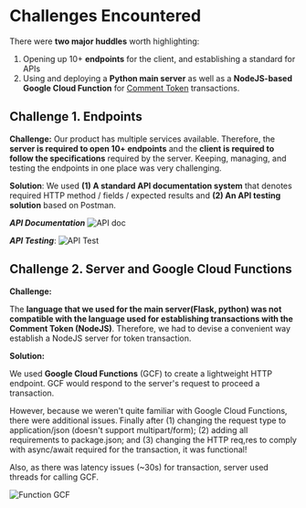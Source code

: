 # Challenges Encountered
There were **two major huddles** worth highlighting:
1. Opening up 10+ **endpoints** for the client, and establishing a standard for APIs
2. Using and deploying a **Python main server** as well as a **NodeJS-based Google Cloud Function** for [Comment Token](https://bit.ly/3Pl3Osi) transactions.

## Challenge 1. Endpoints
**Challenge:** Our product has multiple services available. Therefore, the **server is required to open 10+ endpoints** and the **client is required to follow the specifications** required by the server. Keeping, managing, and testing the endpoints in one place was very challenging.

**Solution**:
We used **(1) A standard API documentation system** that denotes required HTTP method / fields / expected results and **(2) An API testing solution** based on Postman. 

***API Documentation***
<img src="https://bit.ly/3peaxK5" title="API doc"></img>

***API Testing***:
<img src="https://bit.ly/3SFfKIn" title="API Test"></img>

## Challenge 2. Server and Google Cloud Functions
**Challenge:**

The **language that we used for the main server(Flask, python) was not compatible with the language used for establishing transactions with the Comment Token (NodeJS)**. Therefore, we had to devise a convenient way establish a NodeJS server for token transaction. 

**Solution:** 

We used **Google Cloud Functions** (GCF) to create a lightweight HTTP endpoint. GCF would respond to the server's request to proceed a transaction.

However, because we weren't quite familiar with Google Cloud Functions, there were additional issues. Finally after (1) changing the request type to application/json (doesn't support multipart/form); (2) adding all requirements to package.json; and (3) changing the HTTP req,res to comply with async/await required for the transaction, it was functional!

Also, as there was latency issues (~30s) for transaction, server used threads for calling GCF.

<img src="https://bit.ly/3pdBBcu" title="Function GCF"></img>


